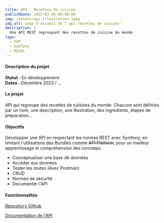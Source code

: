 ```yaml
---
title: API - Recettes de cuisine
publishDate: 2023-03-04 00:00:00
img: /assets/api_illustration.jpeg
img_alt: page d'accueil de l'api recettes de cuisine'
description: |
  Une API REST regroupant des recettes de cuisine du monde
tags:
  - PHP
  - Symfony
  - MySQL
---
```


#### Description du projet

**Statut** : En développement <br>
**Dates** : Décembre 2023 / ...

#### Le projet

API qui regroupe des recettes de cuisines du monde. Chacune sont définies par un nom, une description, une illustration, des ingrédients, étapes de préparation…

#### Objectifs

Développer une API en respectant les normes REST avec Symfony, en limitant l'utilisations des Bundles comme ~~API Platform~~, pour un meilleur apprentissage et compréhension des concetps.

* Conceptualiser une base de données
* Accéder aux données
* Tester les routes (Avec Postman)
* CRUD
* Normes de sécurité 
* Documenter l'API

#### Fonctionnalités 

[Repository Github](https://github.com/BenjaminP17/API-recette-V2)

[Documentation de l'API](https://grave-hamster-1fa.notion.site/Pr-sentation-de-projet-API-REST-78fb59660c594516971f45ecc947c3b6)




